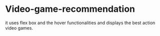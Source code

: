 # Video-game-recommendation
it uses flex box and the hover functionalities and displays the best action video games.
